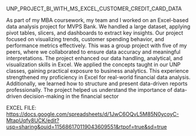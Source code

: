 UNP_PROJECT_BI_WITH_MS_EXCEL_CUSTOMER_CREDIT_CARD_DATA

As part of my MBA coursework, my team and I worked on an Excel-based data analysis project for MVPS Bank. We handled a large dataset, applying pivot tables, slicers, and dashboards to extract key insights.
Our project focused on visualizing trends, customer spending behavior, and performance metrics effectively.
This was a group project with five of my peers, where we collaborated to ensure data accuracy and meaningful interpretations.
The project enhanced our data handling, analytical, and visualization skills in Excel.
We applied the concepts taught in our UNP classes, gaining practical exposure to business analytics.
This experience strengthened my proficiency in Excel for real-world financial data analysis. Additionally, we learned how to structure and present data-driven reports professionally. The project helped us understand the importance of data-driven decision-making in the financial sector

EXCEL FILE:
https://docs.google.com/spreadsheets/d/1JwC6OQvL5M85N0ycoyC-MtapUqfy8UCK/edit?usp=sharing&ouid=115686170119043609551&rtpof=true&sd=true
